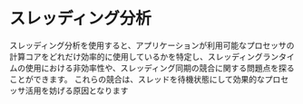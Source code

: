 # スレッディング分析
スレッディング分析を使用すると、アプリケーションが利用可能なプロセッサの計算コアをどれだけ効率的に使用しているかを特定し、スレッディングランタイムの使用における非効率性や、スレッディング同期の競合に関する問題点を探ることができます。
これらの競合は、スレッドを待機状態にして効果的なプロセッサ活用を妨げる原因となります
